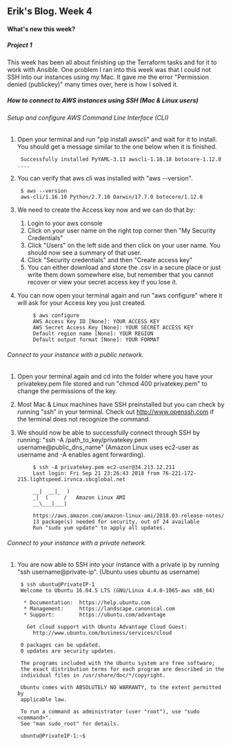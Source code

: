 ## Erik's Blog. Week 4
#### What's new this week?

##### Project 1
This week has been all about finishing up the Terraform tasks and for it to work with Ansible. One problem I ran into this week was that I could not SSH into our instances using my Mac. It gave me the error "Permission denied (publickey)" many times over, here is how I solved it.

##### How to connect to AWS instances using SSH (Mac & Linux users)

###### Setup and configure AWS Command Line Interface (CLI)
1. Open your terminal and run "pip install awscli" and wait for it to install. You should
get a message similar to the one below when it is finished.

		Successfully installed PyYAML-3.13 awscli-1.16.18 botocore-1.12.8 ....

2. You can verify that aws cli was installed with "aws --version".

		$ aws --version
		aws-cli/1.16.10 Python/2.7.10 Darwin/17.7.0 botocore/1.12.0

3. We need to create the Access key now and we can do that by:
	1. Login to your aws console
	2. Click on your user name on the right top corner then "My Security Credentials"
	3. Click "Users" on the left side and then click on your user name. You should
	   now see a summary of that user.
	4. Click "Security credentials" and then "Create access key"
	5. You can either download and store the .csv in a secure place or just write them
	   down somewhere else, but remember that you cannot recover or view your secret
	   access key if you lose it.


4. You can now open your terminal again and run "aws configure" where it will ask for
	your Access key you just created.

			$ aws configure
			AWS Access Key ID [None]: YOUR ACCESS KEY
			AWS Secret Access Key [None]: YOUR SECRET ACCESS KEY
			Default region name [None]: YOUR REGION
			Default output format [None]: YOUR FORMAT

###### Connect to your instance with a public network.
1. Open your terminal again and cd into the folder where you have your privatekey.pem
file stored and run "chmod 400 privatekey.pem" to change the permissions of the key.
2. Most Mac & Linux machines have SSH preinstalled but you can check by running "ssh" in your terminal. Check out http://www.openssh.com if the terminal does not recognize the command.
3. We should now be able to successfully connect through SSH by running: "ssh -A /path_to_key/privatekey.pem username@public_dns_name"
 (Amazon Linux uses ec2-user as username and -A enables agent forwarding).

			$ ssh -A privatekey.pem ec2-user@34.213.12.211
			Last login: Fri Sep 21 23:26:43 2018 from 76-221-172-215.lightspeed.irvnca.sbcglobal.net

            __|  __|_  )
            _|  (     /   Amazon Linux AMI
            __\___|___|

			https://aws.amazon.com/amazon-linux-ami/2018.03-release-notes/
			13 package(s) needed for security, out of 24 available
			Run "sudo yum update" to apply all updates.

###### Connect to your instance with a private network.
1. You are now able to SSH into your instance with a private ip by running "ssh username@private-ip". (Ubuntu uses ubuntu as username)

		$ ssh ubuntu@PrivateIP-1
		Welcome to Ubuntu 16.04.5 LTS (GNU/Linux 4.4.0-1065-aws x86_64)

		 * Documentation:  https://help.ubuntu.com
		 * Management:     https://landscape.canonical.com
		 * Support:        https://ubuntu.com/advantage

		  Get cloud support with Ubuntu Advantage Cloud Guest:
		    http://www.ubuntu.com/business/services/cloud

		0 packages can be updated.
		0 updates are security updates.

		The programs included with the Ubuntu system are free software;
		the exact distribution terms for each program are described in the
		individual files in /usr/share/doc/*/copyright.

		Ubuntu comes with ABSOLUTELY NO WARRANTY, to the extent permitted by
		applicable law.

		To run a command as administrator (user "root"), use "sudo <command>".
		See "man sudo_root" for details.

		ubuntu@PrivateIP-1:~$
